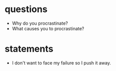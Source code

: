 # questions
- Why do you procrastinate?
- What causes you to procrastinate?

# statements
- I don't want to face my failure so I push it away.